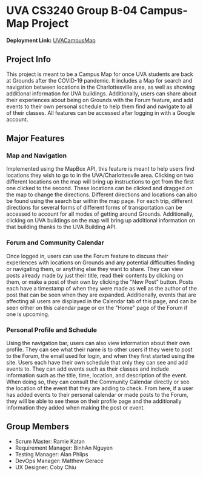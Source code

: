 # UVA CS3240 Group B-04 Campus-Map Project

__Deployment Link:__ [UVACampusMap](https://uvacampusmap.herokuapp.com/)

## Project Info
This project is meant to be a Campus Map for once UVA students are back at Grounds after the COVID-19 pandemic. It includes a Map for search and navigation between locations in the Charlottesville area, as well as showing additional information for UVA buildings. Additionally, users can share about their experiences about being on Grounds with the Forum feature, and add events to their own personal schedule to help them find and navigate to all of their classes. All features can be accessed after logging in with a Google account.

## Major Features
### Map and Navigation
Implemented using the MapBox API, this feature is meant to help users find locations they wish to go to in the UVA/Charlottesvile area. Clicking on two different locations on the map will bring up instructions to get from the first one clicked to the second. These locations can be clicked and dragged on the map to change the directions. Different directions and locations can also be found using the search bar within the map page. For each trip, different directions for several forms of different forms of transportation can be accessed to account for all modes of getting around Grounds. Additionally, clicking on UVA buildings on the map will bring up additional information on that building thanks to the UVA Building API.

### Forum and Community Calendar
Once logged in, users can use the Forum feature to discuss their experiences with locations on Grounds and any potential difficulties finding or navigating them, or anything else they want to share. They can view posts already made by just their title, read their contents by clicking on them, or make a post of their own by clicking the "New Post" button. Posts each have a timestamp of when they were made as well as the author of the post that can be seen when they are expanded. Additionally, events that are affecting all users are displayed in the Calendar tab of this page, and can be seen either on this calendar page or on the "Home" page of the Forum if one is upcoming. 

### Personal Profile and Schedule
Using the navigation bar, users can also view information about their own profile. They can see what their name is to other users if they were to post to the Forum, the email used for login, and when they first started using the site. Users each have their own schedule that only they can see and add events to. They can add events such as their classes and include information such as the title, time, location, and description of the event. When doing so, they can consult the Community Calendar directly or see the location of the event that they are adding to check. From here, if a user has added events to their personal calendar or made posts to the Forum, they will be able to see these on their profile page and the additionally information they added when making the post or event.

## Group Members
* Scrum Master: Ramie Katan
* Requirement Manager: BinhAn Nguyen
* Testing Manager: Alan Phlips
* DevOps Manager: Matthew Gerace
* UX Designer: Coby Chiu
